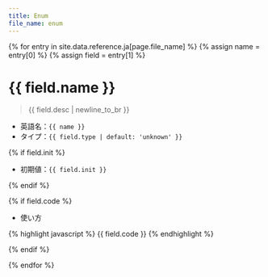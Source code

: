 ```yaml
---
title: Enum
file_name: enum
---
```


{% for entry in site.data.reference.ja[page.file_name] %}
{% assign name = entry[0] %}
{% assign field = entry[1] %}

# {{ field.name }}

> {{ field.desc | newline_to_br }}

- 英語名：`{{ name }}`
- タイプ：`{{ field.type | default: 'unknown' }}`

{% if field.init %}

- 初期値：`{{ field.init }}`

{% endif %}

{% if field.code %}

- 使い方

{% highlight javascript %}
{{ field.code }}
{% endhighlight %}

{% endif %}

{% endfor %}
